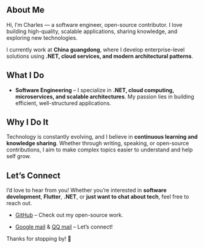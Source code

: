 ## About Me

Hi, I’m Charles — a software engineer, open-source contributor. I love building high-quality, scalable applications, sharing knowledge, and exploring new technologies.

I currently work at **China guangdong**, where I develop enterprise-level solutions using **.NET, cloud services, and modern architectural patterns**. 

## What I Do

* **Software Engineering** – I specialize in **.NET, cloud computing, microservices, and scalable architectures**. My passion lies in building efficient, well-structured applications.

## Why I Do It

Technology is constantly evolving, and I believe in **continuous learning and knowledge sharing**. Whether through writing, speaking, or open-source contributions, I aim to make complex topics easier to understand and help self grow.

## Let’s Connect

I’d love to hear from you! Whether you’re interested in **software development**, **Flutter**, **.NET**, or **just want to chat about tech**, feel free to reach out.

* [GitHub](https://github.com/Xuanhe168) – Check out my open-source work.

* [Google mail](wx167788@gmail.com) & [QQ mail](wx167788@qq.com) – Let’s connect!

Thanks for stopping by! 🚀

